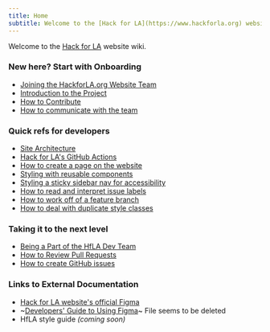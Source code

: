 ```yaml
---
title: Home
subtitle: Welcome to the [Hack for LA](https://www.hackforla.org) website wiki.
---
```


Welcome to the [Hack for LA](https://www.hackforla.org) website wiki.

### New here? Start with Onboarding

- [Joining the HackforLA.org Website Team](Onboarding/Joining-the-HackforLA.org-Website-Team.md)
- [Introduction to the Project](Onboarding/Joining-the-HackforLA.org-Website-Team.md)
- [How to Contribute](https://github.com/hackforla/website/blob/gh-pages/CONTRIBUTING.md)
- [How to communicate with the team](https://github.com/hackforla/website/wiki/How-to-communicate-with-the-team)

### Quick refs for developers

- [Site Architecture](Site-Architecture/Hack-for-LA's-Site-Architecture.md)
- [Hack for LA's GitHub Actions](Hack-for-LA's-GitHub-Actions)
- [How to create a page on the website](How-To/How-to-create-a-page-on-the-HfLA-website.md)
- [Styling with reusable components](Site-Architecture/Standardized-Components.md)
- [Styling a sticky sidebar nav for accessibility](https://github.com/hackforla/website/issues/2173#issuecomment-1279768721)
- [How to read and interpret issue labels](How-To/How-to-read-and-interpret-labels.md)
- [How to work off of a feature branch](How-To/How-to-work-off-of-a-feature-branch.md)
- [How to deal with duplicate style classes](How-to-deal-with-duplicate-style-classes.md)

### Taking it to the next level

- [Being a Part of the HfLA Dev Team](Being-a-Part-of-the-Hack-For-LA--Dev-Team)
- [How to Review Pull Requests](How-To/How-to-Review-Pull-Requests.md)
- [How to create GitHub issues](How-To/How-to-create-issues.md)

### Links to External Documentation

- [Hack for LA website's official Figma](https://www.figma.com/file/0RRPy1Ph7HafI3qOITg0Mr/Hack-for-LA-Website?node-id=8561%3A72465)
- ~[Developers' Guide to Using Figma](https://docs.google.com/document/d/1Is5Ah0tUH07kWYG_J6HTo0RF8Z9Foi2l)~ File seems to be deleted
- HfLA style guide *(coming soon)*
